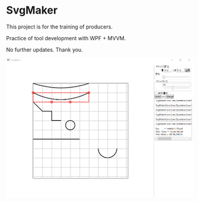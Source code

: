 # SvgMaker

This project is for the training of producers.

Practice of tool development with WPF + MVVM.

No further updates. Thank you.

![](screenshot/svg-maker.gif)